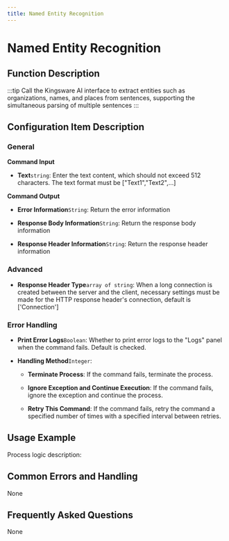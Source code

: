 ```yaml
---
title: Named Entity Recognition
---
```


# Named Entity Recognition

## Function Description

:::tip 
Call the Kingsware AI interface to extract entities such as organizations, names, and places from sentences, supporting the simultaneous parsing of multiple sentences
:::

## Configuration Item Description

### General

**Command Input**

- **Text**`string`: Enter the text content, which should not exceed 512 characters. The text format must be ["Text1","Text2",...]


**Command Output**

- **Error Information**`String`: Return the error information

- **Response Body Information**`String`: Return the response body information

- **Response Header Information**`String`: Return the response header information

### Advanced

- **Response Header Type**`array of string`: When a long connection is created between the server and the client, necessary settings must be made for the HTTP response header's connection, default is ['Connection']


### Error Handling

- **Print Error Logs**`Boolean`: Whether to print error logs to the "Logs" panel when the command fails. Default is checked. 

- **Handling Method**`Integer`:

    - **Terminate Process**: If the command fails, terminate the process.

    - **Ignore Exception and Continue Execution**: If the command fails, ignore the exception and continue the process.

    - **Retry This Command**: If the command fails, retry the command a specified number of times with a specified interval between retries.

## Usage Example

Process logic description:

## Common Errors and Handling

None

## Frequently Asked Questions

None

